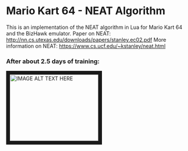# Mario Kart 64 - NEAT Algorithm

This is an implementation of the NEAT algorithm in Lua for Mario Kart 64 and the BizHawk emulator. 
Paper on NEAT: http://nn.cs.utexas.edu/downloads/papers/stanley.ec02.pdf
More information on NEAT: https://www.cs.ucf.edu/~kstanley/neat.html

### After about 2.5 days of training:
<a href="https://youtu.be/tmltm0ZHkHw" target="_blank"><img src="http://img.youtube.com/vi/tmltm0ZHkHw/0.jpg" 
alt="IMAGE ALT TEXT HERE" width="240" height="180" border="10" /></a>
